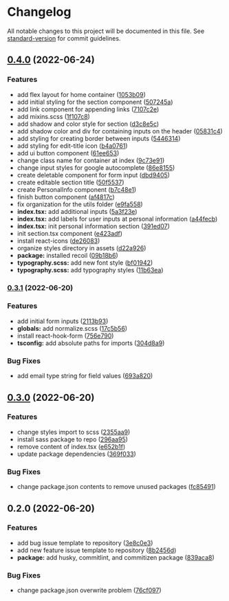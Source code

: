 # Changelog

All notable changes to this project will be documented in this file. See [standard-version](https://github.com/conventional-changelog/standard-version) for commit guidelines.

## [0.4.0](https://github.com/kennethtegrado/resumetor/compare/v0.3.1...v0.4.0) (2022-06-24)


### Features

* add flex layout for home container ([1053b09](https://github.com/kennethtegrado/resumetor/commit/1053b097a21a39efa453089abb81d45ccb30cf39))
* add initial styling for the section component ([507245a](https://github.com/kennethtegrado/resumetor/commit/507245a252165a9bf92b0c11bbbc130e062bc63a))
* add link component for appending links ([7107c2e](https://github.com/kennethtegrado/resumetor/commit/7107c2e1354bebb58fd51ff8ce6e037d836c92cc))
* add mixins.scss ([1f107c8](https://github.com/kennethtegrado/resumetor/commit/1f107c878a34f60761e61cab56a86bfbbc87b969))
* add shadow and color style for section ([d3c8e5c](https://github.com/kennethtegrado/resumetor/commit/d3c8e5c8973171b79e34c8bdf86b1e7ea94a9717))
* add shadow color and div for containing inputs on the header ([05831c4](https://github.com/kennethtegrado/resumetor/commit/05831c47bc414cd621ccfef21c0c196414067dbf))
* add styling for creating border between inputs ([5446314](https://github.com/kennethtegrado/resumetor/commit/5446314ab73c2bb61714ac4acc151ada7fbd97d5))
* add styling for edit-title icon ([b4a0761](https://github.com/kennethtegrado/resumetor/commit/b4a076199439bfcbbf3572438a892b6d7638c466))
* add ui button component ([61ee653](https://github.com/kennethtegrado/resumetor/commit/61ee653ad01c20543289e5e23ca05f3d8a64a59b))
* change class name for container at index ([9c73e91](https://github.com/kennethtegrado/resumetor/commit/9c73e91a3ebc07cbd58c737a38da0cf7640dcdc7))
* change input styles for google autocomplete ([86e8155](https://github.com/kennethtegrado/resumetor/commit/86e815521df8f0ec5cc476a7877c00023a95cb03))
* create deletable component for form input ([dbd9405](https://github.com/kennethtegrado/resumetor/commit/dbd94054477b0c0e437e5a84d1ce595178ff7cd0))
* create editable section title ([50f5537](https://github.com/kennethtegrado/resumetor/commit/50f5537535345a70c29ffc3e43675d7b56d6d418))
* create PersonalInfo component ([b7c48e1](https://github.com/kennethtegrado/resumetor/commit/b7c48e11c28d4ad1bf8287c4c25b470f4db728c7))
* finish button component ([af4817c](https://github.com/kennethtegrado/resumetor/commit/af4817c7325f48fd596d6d774b36061a04214951))
* fix organization for the utils folder ([e9fa558](https://github.com/kennethtegrado/resumetor/commit/e9fa5587b0f72f25ec88c8058834078d9edac317))
* **index.tsx:** add additional inputs ([5a3f23e](https://github.com/kennethtegrado/resumetor/commit/5a3f23e694ae56e55cf043f2da30e66a9b1ee5ab))
* **index.tsx:** add labels for user inputs at personal information ([a44fecb](https://github.com/kennethtegrado/resumetor/commit/a44fecb8886e28b42d4c2f4628ba28348906b73c))
* **index.tsx:** init personal information section ([391ed07](https://github.com/kennethtegrado/resumetor/commit/391ed0747b2753c5ad7378fa1e54d1939311cf9b))
* init section.tsx component ([e423adf](https://github.com/kennethtegrado/resumetor/commit/e423adf169296d7820ea7f4be60fed1e1a38b0e1))
* install react-icons ([de26083](https://github.com/kennethtegrado/resumetor/commit/de260832accbd0e151bdc3a5ee56c496d8f840b7))
* organize styles directory in assets ([d22a926](https://github.com/kennethtegrado/resumetor/commit/d22a926d4bcc72aa5996dfe517ab97c87de9f1a7))
* **package:** installed recoil ([09b18b6](https://github.com/kennethtegrado/resumetor/commit/09b18b6871138fca8cfd5d2da7b70dbd0297fb1f))
* **typography.scss:** add new font style ([bf01942](https://github.com/kennethtegrado/resumetor/commit/bf019428f6f25afc52535be437cb5d8f2189d21f))
* **typography.scss:** add typography styles ([11b63ea](https://github.com/kennethtegrado/resumetor/commit/11b63ea949f6b49429171b68d503368133522f05))

### [0.3.1](https://github.com/kennethtegrado/resumetor/compare/v0.3.0...v0.3.1) (2022-06-20)


### Features

* add initial form inputs ([2113b93](https://github.com/kennethtegrado/resumetor/commit/2113b9317ba808f959c03e9479e001d651ee949a))
* **globals:** add normalize.scss ([17c5b56](https://github.com/kennethtegrado/resumetor/commit/17c5b56b9b8704589e5c33854a7da6aa35fde034))
* install react-hook-form ([756e790](https://github.com/kennethtegrado/resumetor/commit/756e790b9e32e55a1b2ec1ac9d721a4937b211cc))
* **tsconfig:** add absolute paths for imports ([304d8a9](https://github.com/kennethtegrado/resumetor/commit/304d8a91ab8f416699797f16a5cdf2ef3d5939a4))


### Bug Fixes

* add email type string for field values ([693a820](https://github.com/kennethtegrado/resumetor/commit/693a8206cbfe12051f320f1b11d8c7fab3652c38))

## [0.3.0](https://github.com/kennethtegrado/resumetor/compare/v0.2.0...v0.3.0) (2022-06-20)


### Features

* change styles import to scss ([2355aa9](https://github.com/kennethtegrado/resumetor/commit/2355aa9d91d6c150ccce501b98c96830f857b1bc))
* install sass package to repo ([296aa95](https://github.com/kennethtegrado/resumetor/commit/296aa9583c0bc9c4a087e7e25f6b85976c1512c0))
* remove content of index.tsx ([e652b1f](https://github.com/kennethtegrado/resumetor/commit/e652b1f69ae3fcd3940fe8dc01ba6abcfd6fe605))
* update package dependencies ([369f033](https://github.com/kennethtegrado/resumetor/commit/369f0336ee16160af13f5491d2035c6fc24e3c21))


### Bug Fixes

* change package.json contents to remove unused packages ([fc85491](https://github.com/kennethtegrado/resumetor/commit/fc85491a94218d3284e2c32dab5f4647a264e35e))

## 0.2.0 (2022-06-20)


### Features

* add bug issue template to repository ([3e8c0e3](https://github.com/kennethtegrado/resumetor/commit/3e8c0e3b9ae1d37ef3310a58a248c1a531f1b37a))
* add new feature issue template to repository ([8b2456d](https://github.com/kennethtegrado/resumetor/commit/8b2456df677bbee536ddbf0852e355b911a0538c))
* **package:** add husky, commitlint, and commitizen package ([839aca8](https://github.com/kennethtegrado/resumetor/commit/839aca8db23593f6a09d2c2c64499699e7d8b8fd))


### Bug Fixes

* change package.json overwrite problem ([76cf097](https://github.com/kennethtegrado/resumetor/commit/76cf0978710d5ad4085bc83d030dfa2c30228e85))
